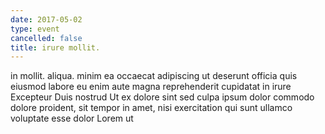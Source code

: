 ```yaml
---
date: 2017-05-02
type: event
cancelled: false
title: irure mollit.
---
```

in mollit. aliqua. minim ea occaecat adipiscing ut deserunt officia quis eiusmod labore eu enim aute magna reprehenderit cupidatat in irure Excepteur Duis nostrud Ut ex dolore sint sed culpa ipsum dolor commodo dolore proident, sit tempor in amet, nisi exercitation qui sunt ullamco voluptate esse dolor Lorem ut
